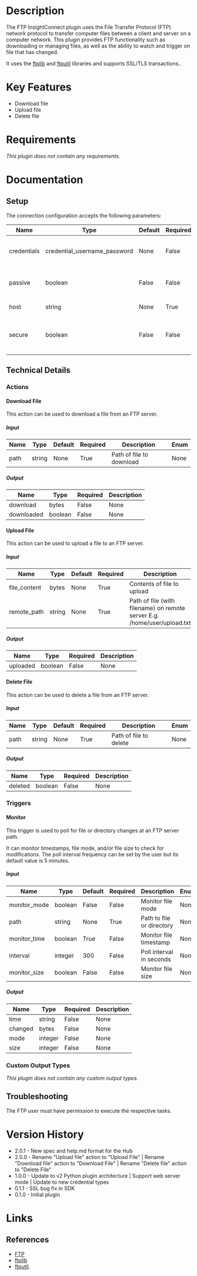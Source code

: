 # Description

The FTP InsightConnect plugin uses the File Transfer Protocol (FTP) network protocol to transfer computer files between a client and server on a computer network.
This plugin provides FTP functionality such as downloading or managing files, as well as the ability to watch and trigger on file that has changed.

It uses the [ftplib](https://docs.python.org/3/library/ftplib.html) and [ftputil](http://ftputil.sschwarzer.net/trac/wiki/Documentation) libraries and supports SSL/TLS transactions..

# Key Features

* Download file
* Upload file
* Delete file

# Requirements

_This plugin does not contain any requirements._

# Documentation

## Setup

The connection configuration accepts the following parameters:

|Name|Type|Default|Required|Description|Enum|
|----|----|-------|--------|-----------|----|
|credentials|credential_username_password|None|False|FTP username and password|None|
|passive|boolean|False|False|Passive connection for FTP server|None|
|host|string|None|True|Address of FTP server|None|
|secure|boolean|False|False|Whether TLS encryption should be used|None|

## Technical Details

### Actions

#### Download File

This action can be used to download a file from an FTP server.

##### Input

|Name|Type|Default|Required|Description|Enum|
|----|----|-------|--------|-----------|----|
|path|string|None|True|Path of file to download|None|

##### Output

|Name|Type|Required|Description|
|----|----|--------|-----------|
|download|bytes|False|None|
|downloaded|boolean|False|None|

#### Upload File

This action can be used to upload a file to an FTP server.

##### Input

|Name|Type|Default|Required|Description|Enum|
|----|----|-------|--------|-----------|----|
|file_content|bytes|None|True|Contents of file to upload|None|
|remote_path|string|None|True|Path of file (with filename) on remote server E.g. /home/user/upload.txt|None|

##### Output

|Name|Type|Required|Description|
|----|----|--------|-----------|
|uploaded|boolean|False|None|

#### Delete File

This action can be used to delete a file from an FTP server.

##### Input

|Name|Type|Default|Required|Description|Enum|
|----|----|-------|--------|-----------|----|
|path|string|None|True|Path of file to delete|None|

##### Output

|Name|Type|Required|Description|
|----|----|--------|-----------|
|deleted|boolean|False|None|

### Triggers

#### Monitor

This trigger is used to poll for file or directory changes at an FTP server path.

It can monitor timestamps, file mode, and/or file size to check for modifications.
The poll interval frequency can be set by the user but its default value is 5 minutes.

##### Input

|Name|Type|Default|Required|Description|Enum|
|----|----|-------|--------|-----------|----|
|monitor_mode|boolean|False|False|Monitor file mode|None|
|path|string|None|True|Path to file or directory|None|
|monitor_time|boolean|True|False|Monitor file timestamp|None|
|interval|integer|300|False|Poll interval in seconds|None|
|monitor_size|boolean|False|False|Monitor file size|None|

##### Output

|Name|Type|Required|Description|
|----|----|--------|-----------|
|time|string|False|None|
|changed|bytes|False|None|
|mode|integer|False|None|
|size|integer|False|None|

### Custom Output Types

_This plugin does not contain any custom output types._

## Troubleshooting

The FTP user must have permission to execute the respective tasks.

# Version History

* 2.0.1 - New spec and help.md format for the Hub
* 2.0.0 - Rename "Upload file" action to "Upload File" | Rename "Download file" action to "Download File" | Rename "Delete file" action to "Delete File"
* 1.0.0 - Update to v2 Python plugin architecture | Support web server mode | Update to new credential types
* 0.1.1 - SSL bug fix in SDK
* 0.1.0 - Initial plugin

# Links

## References

* [FTP](https://en.wikipedia.org/wiki/File_Transfer_Protocolkj)
* [ftplib](https://docs.python.org/3/library/ftplib.html)
* [ftputil](http://ftputil.sschwarzer.net/trac/wiki/Documentation).

